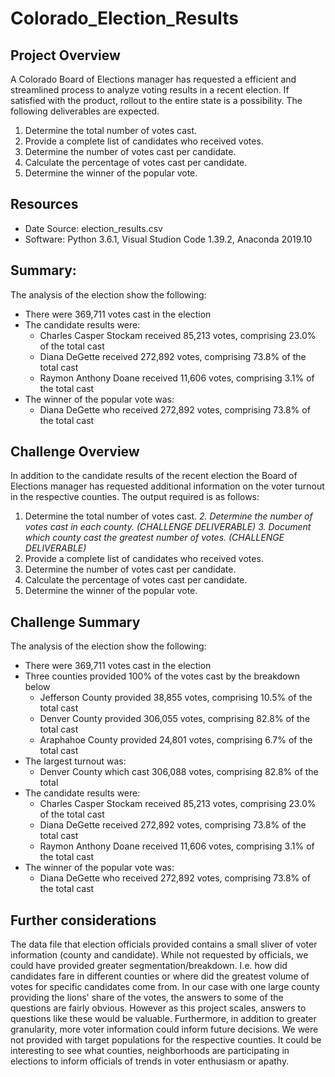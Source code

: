 # Colorado_Election_Results

## Project Overview
A Colorado Board of Elections manager has requested a efficient and streamlined process to analyze voting results in a recent election. If satisfied with the product, rollout to the entire state is a possibility. The following deliverables are expected. 

1. Determine the total number of votes cast. 
2. Provide a complete list of candidates who received votes. 
3. Determine the number of votes cast per candidate. 
4. Calculate the percentage of votes cast per candidate. 
5. Determine the winner of the popular vote. 

## Resources
- Date Source: election_results.csv
- Software: Python 3.6.1, Visual Studion Code 1.39.2, Anaconda 2019.10

## Summary:
The analysis of the election show the following: 
- There were 369,711 votes cast in the election
- The candidate results were: 
  - Charles Casper Stockam received 85,213 votes, comprising 23.0% of the total cast
  - Diana DeGette received 272,892 votes, comprising 73.8% of the total cast
  - Raymon Anthony Doane received 11,606 votes, comprising 3.1% of the total cast
- The winner of the popular vote was: 
  - Diana DeGette who received 272,892 votes, comprising 73.8% of the total cast

## Challenge Overview

In addition to the candidate results of the recent election the Board of Elections manager has requested additional information on the voter turnout in the respective counties. The output required is as follows:  

1. Determine the total number of votes cast. 
*2. Determine the number of votes cast in each county. (CHALLENGE DELIVERABLE)*
_3. Document which county cast the greatest number of votes. (CHALLENGE DELIVERABLE)_
4. Provide a complete list of candidates who received votes. 
5. Determine the number of votes cast per candidate. 
6. Calculate the percentage of votes cast per candidate. 
7. Determine the winner of the popular vote. 

## Challenge Summary

The analysis of the election show the following: 
- There were 369,711 votes cast in the election
- Three counties provided 100% of the votes cast by the breakdown below
  - Jefferson County provided 38,855 votes, comprising 10.5% of the total cast
  - Denver County provided 306,055 votes, comprising 82.8% of the total cast
  - Araphahoe County provided 24,801 votes, comprising 6.7% of the total cast
- The largest turnout was:  
  - Denver County which cast 306,088 votes, comprising 82.8% of the total
- The candidate results were: 
  - Charles Casper Stockam received 85,213 votes, comprising 23.0% of the total cast
  - Diana DeGette received 272,892 votes, comprising 73.8% of the total cast
  - Raymon Anthony Doane received 11,606 votes, comprising 3.1% of the total cast
- The winner of the popular vote was: 
  - Diana DeGette who received 272,892 votes, comprising 73.8% of the total cast
  
## Further considerations
The data file that election officials provided contains a small sliver of voter information (county and candidate). While not requested by officials, we could have provided greater segmentation/breakdown. I.e. how did candidates fare in different counties or where did the greatest volume of votes for specific candidates come from. In our case with one large county providing the lions' share of the votes, the answers to some of the questions are fairly obvious. However as this project scales, answers to questions like these would be valuable. 
Furthermore, in addition to greater granularity, more voter information could inform future decisions. We were not provided with target populations for the respective counties. It could be interesting to see what counties, neighborhoods are participating in elections to inform officials of trends in voter enthusiasm or apathy. 
